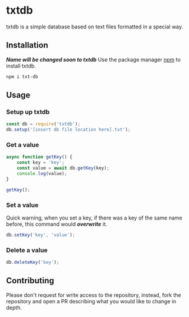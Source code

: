 # txtdb

txtdb is a simple database based on text files formatted in a special way.

## Installation

***Name will be changed soon to txtdb*** Use the package manager [npm](https://npmjs.com) to install txtdb.
```bash
npm i txt-db
```

## Usage

### Setup up txtdb
```javascript
const db = require('txtdb');
db.setup('[insert db file location here].txt');
```

### Get a value
```javascript
async function getKey() {
    const key = 'key';
    const value = await db.getKey(key);
    console.log(value);
}

getKey();
```

### Set a value
Quick warning, when you set a key, if there was a key of the same name before, this command would ***overwrite*** it.
```javascript
db.setKey('key', 'value');
```

### Delete a value
```javascript
db.deleteKey('key');
```

## Contributing
Please don't request for write access to the repository, instead, fork the repository and open a PR describing what you would like to change in depth.
